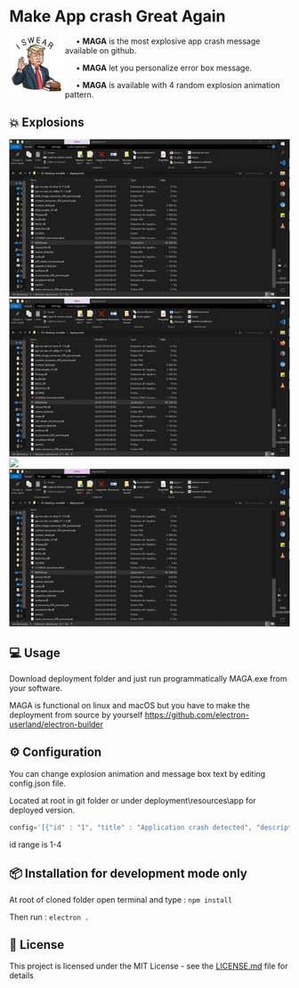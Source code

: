 # <b>Make App crash Great Again</b>

<img align="left" src="./images/iswear.png" width="100" />

&nbsp;&nbsp;&nbsp;&nbsp; • <b>MAGA</b> is the most explosive app crash message available on github.

&nbsp;&nbsp;&nbsp;&nbsp; • <b>MAGA</b> let you personalize error box message.

&nbsp;&nbsp;&nbsp;&nbsp; • <b>MAGA</b> is available with 4 random explosion animation pattern.

## <b>💥 Explosions</b>

<p float="left">
  <img src="./images/1.gif" width="600" />
  <img src="./images/2.gif" width="600" />
  <img src="./images/3.gif" width="600" />
  <img src="./images/4.gif" width="600" />
</p>

## <b>💻 Usage</b>

Download deployment folder and just run programmatically MAGA.exe from your software.

MAGA is functional on linux and macOS but you have to make the deployment from source by yourself <a href="https://github.com/electron-userland/electron-builder">https://github.com/electron-userland/electron-builder</a>

## <b>⚙️ Configuration</b>

You can change explosion animation and message box text by editing config.json file.

Located at root in git folder or under deployment\resources\app for deployed version.

```javascript
config='[{"id" : "1", "title" : "Application crash detected", "description" : "This application has crashed and will now close."}]';
```

id range is 1-4

## <b>📦 Installation for development mode only</b> 

At root of cloned folder open terminal and type : `npm install`

Then run : `electron .`


## <b>📄 License</b>

This project is licensed under the MIT License - see the [LICENSE.md](LICENSE.md) file for details